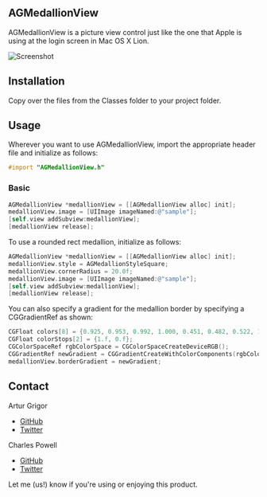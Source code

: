 ## AGMedallionView

AGMedallionView is a picture view control just like the one that Apple is using at the login screen in Mac OS X Lion.

![Screenshot](http://dl.dropbox.com/u/2387405/Screenshots/AGMedallionView.png)

## Installation

Copy over the files from the Classes folder to your project folder.

## Usage

Wherever you want to use AGMedallionView, import the appropriate header file and initialize as follows:

``` objective-c
#import "AGMedallionView.h"
```

### Basic

``` objective-c
AGMedallionView *medallionView = [[AGMedallionView alloc] init];
medallionView.image = [UIImage imageNamed:@"sample"];
[self.view addSubview:medallionView];
[medallionView release];
```

To use a rounded rect medallion, initialize as follows:

``` objective-c
AGMedallionView *medallionView = [[AGMedallionView alloc] init];
medallionView.style = AGMedallionStyleSquare;
medallionView.cornerRadius = 20.0f;
medallionView.image = [UIImage imageNamed:@"sample"];
[self.view addSubview:medallionView];
[medallionView release];
```

You can also specify a gradient for the medallion border by specifying a CGGradientRef as shown:

``` objective-c
CGFloat colors[8] = {0.925, 0.953, 0.992, 1.000, 0.451, 0.482, 0.522, 1.000};
CGFloat colorStops[2] = {1.f, 0.f};
CGColorSpaceRef rgbColorSpace = CGColorSpaceCreateDeviceRGB();
CGGradientRef newGradient = CGGradientCreateWithColorComponents(rgbColorSpace, colors, colorStops, 2);
medallionView.borderGradient = newGradient;
```

## Contact

Artur Grigor
- [GitHub](http://github.com/arturgrigor)
- [Twitter](http://twitter.com/arturgrigor)

Charles Powell
- [GitHub](http://github.com/cbpowell)
- [Twitter](http://twitter.com/seventhcolumn)

Let me (us!) know if you're using or enjoying this product.